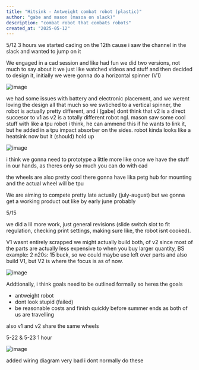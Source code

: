 ```yaml
---
title: "Hitsink - Antweight combat robot (plastic)"
author: "gabe and mason (masoa on slack)"
description: "combat robot that combats robots"
created_at: "2025-05-12"
---
```


5/12 3 hours
we started cading on the 12th cause i saw the channel in the slack and wanted to jump on it

We engaged in a cad session and like had fun we did two versions, not much to say about it we just like watched videos and stuff and then decided to design it, initially we were gonna do a horizontal spinner (V1) 

![image](https://github.com/user-attachments/assets/07f10e8e-cd10-46c8-b1b6-c8427cb1a785)

we had some issues with battery and electronic placement, and we werent loving the design all that much so we swtiched to a vertical spinner, the robot is actually pretty different, and i (gabe) dont think that v2 is a direct succesor to v1 as v2 is a totally different robot ngl. 
mason saw some cool stuff with like a tpu robot i think, he can ammend this if he wants to link it, but he added in a tpu impact absorber on the sides. robot kinda looks like a heatsink now but it (should) hold up

![image](https://github.com/user-attachments/assets/a09d3a1f-33cb-4f0d-8804-c7a5d4b645ea)

i think we gonna need to prototype a little more like once we have the stuff in our hands, as theres only so much you can do with cad

the wheels are also pretty cool there gonna have lika  petg hub for mounting and the actual wheel will be tpu

We are aiming to compete pretty late actually (july-august) but we gonna get a working product out like by early june probably

5/15 

we did a lil more work, just general revisions (slide switch slot to fit regulation, checking print settings, making sure like, the robot isnt cooked).

V1 wasnt entirely scrapped we might actually build both, of v2 since most of the parts are actually less expensive to when you buy larger quantity, BS example: 2 n20s: 15 buck, so we could maybe use left over parts and also build V1, but V2 is where the focus is as of now. 

![image](https://github.com/user-attachments/assets/25f5a26b-d042-4625-884d-f160bfaae0b1)

Addtionally, i think goals need to be outlined formally so heres the goals
- antweight robot
- dont look stupid (failed)
- be reasonable costs and finish quickly before summer ends as both of us are travelling

also v1 and v2 share the same wheels

5-22 & 5-23 1 hour

![image](https://github.com/user-attachments/assets/1c3bfab7-1f4f-4877-b6f9-969d0849846f)

added wiring diagram very bad i dont normally do these

